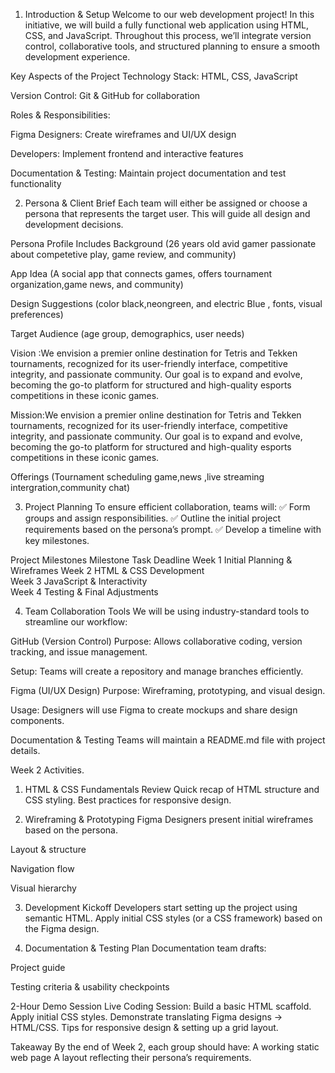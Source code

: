1. Introduction & Setup
Welcome to our web development project! In this initiative, we will build a fully functional web application using HTML, CSS, and JavaScript. Throughout this process, we’ll integrate version control, collaborative tools, and structured planning to ensure a smooth development experience.

Key Aspects of the Project
Technology Stack: HTML, CSS, JavaScript

Version Control: Git & GitHub for collaboration

Roles & Responsibilities:

Figma Designers: Create wireframes and UI/UX design

Developers: Implement frontend and interactive features

Documentation & Testing: Maintain project documentation and test functionality

2. Persona & Client Brief
Each team will either be assigned or choose a persona that represents the target user. This will guide all design and development decisions.

Persona Profile Includes
Background (26 years old avid gamer passionate about competetive play, game review, and community)

App Idea (A social app that connects games, offers tournament organization,game news, and community)

Design Suggestions (color black,neongreen, and  electric Blue , fonts, visual preferences)

Target Audience (age group, demographics, user needs)

Vision :We envision a premier online destination for Tetris and Tekken tournaments, recognized for its user-friendly interface, competitive integrity, and passionate community. Our goal is to expand and evolve, becoming the go-to platform for structured and high-quality esports competitions in these iconic games.

Mission:We envision a premier online destination for Tetris and Tekken tournaments, recognized for its user-friendly interface, competitive integrity, and passionate community. Our goal is to expand and evolve, becoming the go-to platform for structured and high-quality esports competitions in these iconic games.

Offerings (Tournament scheduling game,news ,live streaming intergration,community chat)

3. Project Planning
To ensure efficient collaboration, teams will:
✅ Form groups and assign responsibilities.
✅ Outline the initial project requirements based on the persona’s prompt.
✅ Develop a timeline with key milestones.

Project Milestones
Milestone	Task	Deadline
Week 1	Initial Planning & Wireframes
Week 2	HTML & CSS Development	
Week 3	JavaScript & Interactivity	
Week 4	Testing & Final Adjustments	


4. Team Collaboration Tools
We will be using industry-standard tools to streamline our workflow:

 GitHub (Version Control)
Purpose: Allows collaborative coding, version tracking, and issue management.

Setup: Teams will create a repository and manage branches efficiently.

 Figma (UI/UX Design)
Purpose: Wireframing, prototyping, and visual design.

Usage: Designers will use Figma to create mockups and share design components.

 Documentation & Testing
Teams will maintain a README.md file with project details.

Week 2 Activities.

1. HTML & CSS Fundamentals Review
 Quick recap of HTML structure and CSS styling.
 Best practices for responsive design.

2. Wireframing & Prototyping
 Figma Designers present initial wireframes based on the persona.


Layout & structure

Navigation flow

Visual hierarchy

3. Development Kickoff
 Developers start setting up the project using semantic HTML.
 Apply initial CSS styles (or a CSS framework) based on the Figma design.

4. Documentation & Testing Plan
 Documentation team drafts:

Project guide

Testing criteria & usability checkpoints

2-Hour Demo Session
 Live Coding Session:
 Build a basic HTML scaffold.
 Apply initial CSS styles.
 Demonstrate translating Figma designs → HTML/CSS.
 Tips for responsive design & setting up a grid layout.

Takeaway
By the end of Week 2, each group should have:
 A working static web page
 A layout reflecting their persona’s requirements.

